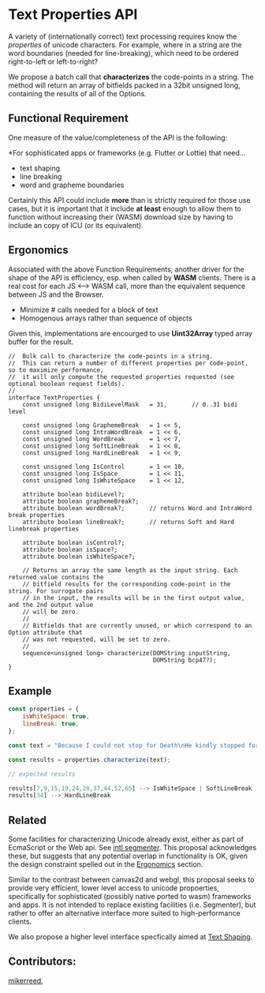 Text Properties API
=============
A variety of (internationally correct) text processing requires know the *properties* of unicode characters.
For example, where in a string are the word boundaries (needed for line-breaking), which need to be ordered
right-to-left or left-to-right?

We propose a batch call that **characterizes** the code-points in a string. The method will return an array
of bitfields packed in a 32bit unsigned long, containing the results of all of the Options.

## Functional Requirement

One measure of the value/completeness of the API is the following:

*For sophisticated apps or frameworks (e.g. Flutter or Lottie) that need...
- text shaping
- line breaking
- word and grapheme boundaries

Certainly this API could include **more** than is strictly required for those use cases, but it is important that it include **at least** enough to allow them to function without increasing their (WASM) download size
by having to include an copy of ICU (or its equivalent).

## Ergonomics

Associated with the above Function Requirements, another driver for the shape of the API is efficiency, esp. when called by **WASM** clients. There is a real cost for each JS <--> WASM call, more than the equivalent
sequence between JS and the Browser.
- Minimize # calls needed for a block of text
- Homogenous arrays rather than sequence of objects

Given this, implementations are encourged to use **Uint32Array** typed array buffer for the result.

```WebIDL
//  Bulk call to characterize the code-points in a string.
//  This can return a number of different properties per code-point, so to maximize performance,
//  it will only compute the requested properties requested (see optional boolean request fields).
//
interface TextProperties {
    const unsigned long BidiLevelMask   = 31,       // 0..31 bidi level

    const unsigned long GraphemeBreak   = 1 << 5,
    const unsigned long IntraWordBreak  = 1 << 6,
    const unsigned long WordBreak       = 1 << 7,
    const unsigned long SoftLineBreak   = 1 << 8,
    const unsigned long HardLineBreak   = 1 << 9,

    const unsigned long IsControl       = 1 << 10,
    const unsigned long IsSpace         = 1 << 11,
    const unsigned long IsWhiteSpace    = 1 << 12,

    attribute boolean bidiLevel?;
    attribute boolean graphemeBreak?;
    attribute boolean wordBreak?;       // returns Word and IntraWord break properties
    attribute boolean lineBreak?;       // returns Soft and Hard linebreak properties

    attribute boolean isControl?;
    attribute boolean isSpace?;
    attribute boolean isWhiteSpace?;

    // Returns an array the same length as the input string. Each returned value contains the
    // bitfield results for the corresponding code-point in the string. For surrogate pairs
    // in the input, the results will be in the first output value, and the 2nd output value
    // will be zero.
    //
    // Bitfields that are currently unused, or which correspond to an Option attribute that
    // was not requested, will be set to zero.
    //
    sequence<unsigned long> characterize(DOMString inputString,
                                         DOMString bcp47?);
}
```

## Example

```js
const properties = {
    isWhiteSpace: true,
    lineBreak: true,
};

const text = "Because I could not stop for Death\nHe kindly stopped for me";

const results = properties.characterize(text);

// expected results

results[7,9,15,19,24,28,37,44,52,65] --> IsWhiteSpace | SoftLineBreak
results[34] --> HardLineBreak
```

## Related

Some facilities for characterizing Unicode already exist, either as part of EcmaScript or the Web api. See [intl segmenter](https://github.com/tc39/proposal-intl-segmenter). This
proposal acknowledges these, but suggests that any potential overlap in functionality is OK,
given the design constraint spelled out in the [Ergonomics](#Ergonomics) section.

Similar to the contrast between canvas2d and webgl, this proposal seeks to provide very efficient,
lower level access to unicode propoerties, specifically for sophisticated (possibly native ported to wasm)
frameworks and apps. It is not intended to replace existing facilities (i.e. Segmenter), but rather
to offer an alternative interface more suited to high-performance clients.

We also propose a higher level interface specfically aimed at [Text Shaping](text_overview.md).

## Contributors:
 [mikerreed](https://github.com/mikerreed),
